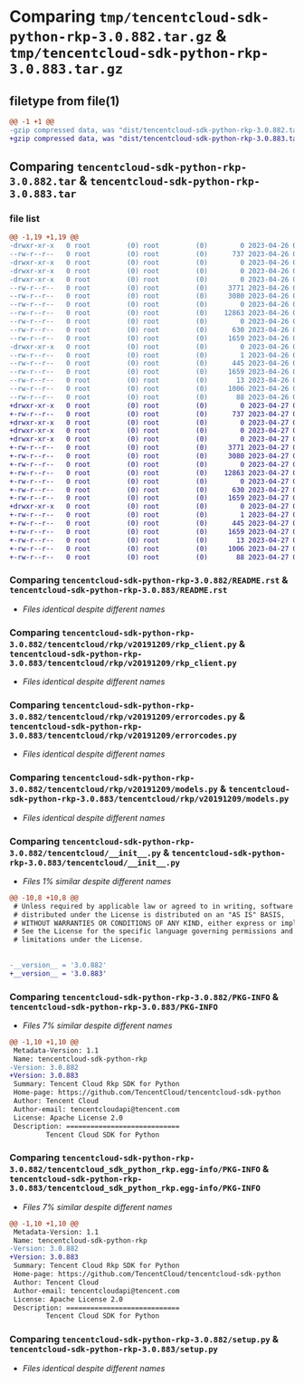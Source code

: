 # Comparing `tmp/tencentcloud-sdk-python-rkp-3.0.882.tar.gz` & `tmp/tencentcloud-sdk-python-rkp-3.0.883.tar.gz`

## filetype from file(1)

```diff
@@ -1 +1 @@
-gzip compressed data, was "dist/tencentcloud-sdk-python-rkp-3.0.882.tar", last modified: Wed Apr 26 03:44:08 2023, max compression
+gzip compressed data, was "dist/tencentcloud-sdk-python-rkp-3.0.883.tar", last modified: Thu Apr 27 00:46:30 2023, max compression
```

## Comparing `tencentcloud-sdk-python-rkp-3.0.882.tar` & `tencentcloud-sdk-python-rkp-3.0.883.tar`

### file list

```diff
@@ -1,19 +1,19 @@
-drwxr-xr-x   0 root         (0) root         (0)        0 2023-04-26 03:44:08.000000 tencentcloud-sdk-python-rkp-3.0.882/
--rw-r--r--   0 root         (0) root         (0)      737 2023-04-26 03:44:08.000000 tencentcloud-sdk-python-rkp-3.0.882/README.rst
-drwxr-xr-x   0 root         (0) root         (0)        0 2023-04-26 03:44:08.000000 tencentcloud-sdk-python-rkp-3.0.882/tencentcloud/
-drwxr-xr-x   0 root         (0) root         (0)        0 2023-04-26 03:44:08.000000 tencentcloud-sdk-python-rkp-3.0.882/tencentcloud/rkp/
-drwxr-xr-x   0 root         (0) root         (0)        0 2023-04-26 03:44:08.000000 tencentcloud-sdk-python-rkp-3.0.882/tencentcloud/rkp/v20191209/
--rw-r--r--   0 root         (0) root         (0)     3771 2023-04-26 03:44:08.000000 tencentcloud-sdk-python-rkp-3.0.882/tencentcloud/rkp/v20191209/rkp_client.py
--rw-r--r--   0 root         (0) root         (0)     3080 2023-04-26 03:44:08.000000 tencentcloud-sdk-python-rkp-3.0.882/tencentcloud/rkp/v20191209/errorcodes.py
--rw-r--r--   0 root         (0) root         (0)        0 2023-04-26 03:44:08.000000 tencentcloud-sdk-python-rkp-3.0.882/tencentcloud/rkp/v20191209/__init__.py
--rw-r--r--   0 root         (0) root         (0)    12863 2023-04-26 03:44:08.000000 tencentcloud-sdk-python-rkp-3.0.882/tencentcloud/rkp/v20191209/models.py
--rw-r--r--   0 root         (0) root         (0)        0 2023-04-26 03:44:08.000000 tencentcloud-sdk-python-rkp-3.0.882/tencentcloud/rkp/__init__.py
--rw-r--r--   0 root         (0) root         (0)      630 2023-04-26 03:44:08.000000 tencentcloud-sdk-python-rkp-3.0.882/tencentcloud/__init__.py
--rw-r--r--   0 root         (0) root         (0)     1659 2023-04-26 03:44:08.000000 tencentcloud-sdk-python-rkp-3.0.882/PKG-INFO
-drwxr-xr-x   0 root         (0) root         (0)        0 2023-04-26 03:44:08.000000 tencentcloud-sdk-python-rkp-3.0.882/tencentcloud_sdk_python_rkp.egg-info/
--rw-r--r--   0 root         (0) root         (0)        1 2023-04-26 03:44:08.000000 tencentcloud-sdk-python-rkp-3.0.882/tencentcloud_sdk_python_rkp.egg-info/dependency_links.txt
--rw-r--r--   0 root         (0) root         (0)      445 2023-04-26 03:44:08.000000 tencentcloud-sdk-python-rkp-3.0.882/tencentcloud_sdk_python_rkp.egg-info/SOURCES.txt
--rw-r--r--   0 root         (0) root         (0)     1659 2023-04-26 03:44:08.000000 tencentcloud-sdk-python-rkp-3.0.882/tencentcloud_sdk_python_rkp.egg-info/PKG-INFO
--rw-r--r--   0 root         (0) root         (0)       13 2023-04-26 03:44:08.000000 tencentcloud-sdk-python-rkp-3.0.882/tencentcloud_sdk_python_rkp.egg-info/top_level.txt
--rw-r--r--   0 root         (0) root         (0)     1006 2023-04-26 03:44:08.000000 tencentcloud-sdk-python-rkp-3.0.882/setup.py
--rw-r--r--   0 root         (0) root         (0)       88 2023-04-26 03:44:08.000000 tencentcloud-sdk-python-rkp-3.0.882/setup.cfg
+drwxr-xr-x   0 root         (0) root         (0)        0 2023-04-27 00:46:30.000000 tencentcloud-sdk-python-rkp-3.0.883/
+-rw-r--r--   0 root         (0) root         (0)      737 2023-04-27 00:46:30.000000 tencentcloud-sdk-python-rkp-3.0.883/README.rst
+drwxr-xr-x   0 root         (0) root         (0)        0 2023-04-27 00:46:30.000000 tencentcloud-sdk-python-rkp-3.0.883/tencentcloud/
+drwxr-xr-x   0 root         (0) root         (0)        0 2023-04-27 00:46:30.000000 tencentcloud-sdk-python-rkp-3.0.883/tencentcloud/rkp/
+drwxr-xr-x   0 root         (0) root         (0)        0 2023-04-27 00:46:30.000000 tencentcloud-sdk-python-rkp-3.0.883/tencentcloud/rkp/v20191209/
+-rw-r--r--   0 root         (0) root         (0)     3771 2023-04-27 00:46:30.000000 tencentcloud-sdk-python-rkp-3.0.883/tencentcloud/rkp/v20191209/rkp_client.py
+-rw-r--r--   0 root         (0) root         (0)     3080 2023-04-27 00:46:30.000000 tencentcloud-sdk-python-rkp-3.0.883/tencentcloud/rkp/v20191209/errorcodes.py
+-rw-r--r--   0 root         (0) root         (0)        0 2023-04-27 00:46:30.000000 tencentcloud-sdk-python-rkp-3.0.883/tencentcloud/rkp/v20191209/__init__.py
+-rw-r--r--   0 root         (0) root         (0)    12863 2023-04-27 00:46:30.000000 tencentcloud-sdk-python-rkp-3.0.883/tencentcloud/rkp/v20191209/models.py
+-rw-r--r--   0 root         (0) root         (0)        0 2023-04-27 00:46:30.000000 tencentcloud-sdk-python-rkp-3.0.883/tencentcloud/rkp/__init__.py
+-rw-r--r--   0 root         (0) root         (0)      630 2023-04-27 00:46:30.000000 tencentcloud-sdk-python-rkp-3.0.883/tencentcloud/__init__.py
+-rw-r--r--   0 root         (0) root         (0)     1659 2023-04-27 00:46:30.000000 tencentcloud-sdk-python-rkp-3.0.883/PKG-INFO
+drwxr-xr-x   0 root         (0) root         (0)        0 2023-04-27 00:46:30.000000 tencentcloud-sdk-python-rkp-3.0.883/tencentcloud_sdk_python_rkp.egg-info/
+-rw-r--r--   0 root         (0) root         (0)        1 2023-04-27 00:46:30.000000 tencentcloud-sdk-python-rkp-3.0.883/tencentcloud_sdk_python_rkp.egg-info/dependency_links.txt
+-rw-r--r--   0 root         (0) root         (0)      445 2023-04-27 00:46:30.000000 tencentcloud-sdk-python-rkp-3.0.883/tencentcloud_sdk_python_rkp.egg-info/SOURCES.txt
+-rw-r--r--   0 root         (0) root         (0)     1659 2023-04-27 00:46:30.000000 tencentcloud-sdk-python-rkp-3.0.883/tencentcloud_sdk_python_rkp.egg-info/PKG-INFO
+-rw-r--r--   0 root         (0) root         (0)       13 2023-04-27 00:46:30.000000 tencentcloud-sdk-python-rkp-3.0.883/tencentcloud_sdk_python_rkp.egg-info/top_level.txt
+-rw-r--r--   0 root         (0) root         (0)     1006 2023-04-27 00:46:30.000000 tencentcloud-sdk-python-rkp-3.0.883/setup.py
+-rw-r--r--   0 root         (0) root         (0)       88 2023-04-27 00:46:30.000000 tencentcloud-sdk-python-rkp-3.0.883/setup.cfg
```

### Comparing `tencentcloud-sdk-python-rkp-3.0.882/README.rst` & `tencentcloud-sdk-python-rkp-3.0.883/README.rst`

 * *Files identical despite different names*

### Comparing `tencentcloud-sdk-python-rkp-3.0.882/tencentcloud/rkp/v20191209/rkp_client.py` & `tencentcloud-sdk-python-rkp-3.0.883/tencentcloud/rkp/v20191209/rkp_client.py`

 * *Files identical despite different names*

### Comparing `tencentcloud-sdk-python-rkp-3.0.882/tencentcloud/rkp/v20191209/errorcodes.py` & `tencentcloud-sdk-python-rkp-3.0.883/tencentcloud/rkp/v20191209/errorcodes.py`

 * *Files identical despite different names*

### Comparing `tencentcloud-sdk-python-rkp-3.0.882/tencentcloud/rkp/v20191209/models.py` & `tencentcloud-sdk-python-rkp-3.0.883/tencentcloud/rkp/v20191209/models.py`

 * *Files identical despite different names*

### Comparing `tencentcloud-sdk-python-rkp-3.0.882/tencentcloud/__init__.py` & `tencentcloud-sdk-python-rkp-3.0.883/tencentcloud/__init__.py`

 * *Files 1% similar despite different names*

```diff
@@ -10,8 +10,8 @@
 # Unless required by applicable law or agreed to in writing, software
 # distributed under the License is distributed on an "AS IS" BASIS,
 # WITHOUT WARRANTIES OR CONDITIONS OF ANY KIND, either express or implied.
 # See the License for the specific language governing permissions and
 # limitations under the License.
 
 
-__version__ = '3.0.882'
+__version__ = '3.0.883'
```

### Comparing `tencentcloud-sdk-python-rkp-3.0.882/PKG-INFO` & `tencentcloud-sdk-python-rkp-3.0.883/PKG-INFO`

 * *Files 7% similar despite different names*

```diff
@@ -1,10 +1,10 @@
 Metadata-Version: 1.1
 Name: tencentcloud-sdk-python-rkp
-Version: 3.0.882
+Version: 3.0.883
 Summary: Tencent Cloud Rkp SDK for Python
 Home-page: https://github.com/TencentCloud/tencentcloud-sdk-python
 Author: Tencent Cloud
 Author-email: tencentcloudapi@tencent.com
 License: Apache License 2.0
 Description: ============================
         Tencent Cloud SDK for Python
```

### Comparing `tencentcloud-sdk-python-rkp-3.0.882/tencentcloud_sdk_python_rkp.egg-info/PKG-INFO` & `tencentcloud-sdk-python-rkp-3.0.883/tencentcloud_sdk_python_rkp.egg-info/PKG-INFO`

 * *Files 7% similar despite different names*

```diff
@@ -1,10 +1,10 @@
 Metadata-Version: 1.1
 Name: tencentcloud-sdk-python-rkp
-Version: 3.0.882
+Version: 3.0.883
 Summary: Tencent Cloud Rkp SDK for Python
 Home-page: https://github.com/TencentCloud/tencentcloud-sdk-python
 Author: Tencent Cloud
 Author-email: tencentcloudapi@tencent.com
 License: Apache License 2.0
 Description: ============================
         Tencent Cloud SDK for Python
```

### Comparing `tencentcloud-sdk-python-rkp-3.0.882/setup.py` & `tencentcloud-sdk-python-rkp-3.0.883/setup.py`

 * *Files identical despite different names*

